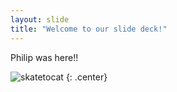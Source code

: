 ```yaml
---
layout: slide
title: "Welcome to our slide deck!"
---
```


Philip was here!! 

![skatetocat](https://octodex.github.com/images/skatetocat.png)
{: .center}
